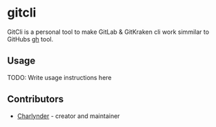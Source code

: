 # gitcli

GitCli is a personal tool to make GitLab & GitKraken cli work simmilar to GitHubs [gh](https://cli.github.com/) tool. 

## Usage

TODO: Write usage instructions here


## Contributors

- [Charlynder](https://github.com/Charlynder) - creator and maintainer
